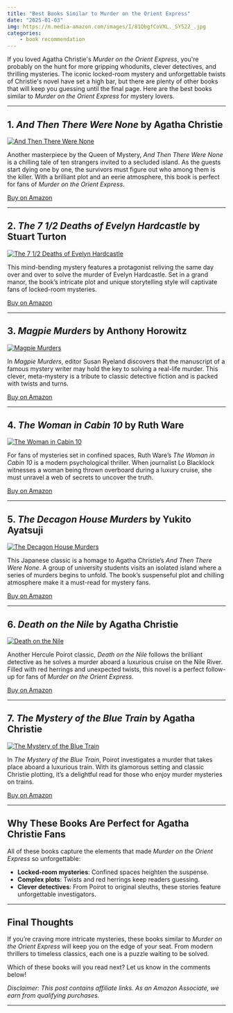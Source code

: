 ```yaml
---
title: "Best Books Similar to Murder on the Orient Express"
date: "2025-01-03"
img: https://m.media-amazon.com/images/I/81QbgfCoVXL._SY522_.jpg
categories:
    - book recommendation
---
```



If you loved Agatha Christie's *Murder on the Orient Express*, you're probably on the hunt for more gripping whodunits, clever detectives, and thrilling mysteries. The iconic locked-room mystery and unforgettable twists of Christie's novel have set a high bar, but there are plenty of other books that will keep you guessing until the final page. Here are the best books similar to *Murder on the Orient Express* for mystery lovers.

---

## 1. *And Then There Were None* by Agatha Christie
[![And Then There Were None](https://m.media-amazon.com/images/I/81QbgfCoVXL._SY522_.jpg)](https://amzn.to/3W5uTpv)

Another masterpiece by the Queen of Mystery, *And Then There Were None* is a chilling tale of ten strangers invited to a secluded island. As the guests start dying one by one, the survivors must figure out who among them is the killer. With a brilliant plot and an eerie atmosphere, this book is perfect for fans of *Murder on the Orient Express*.

[Buy on Amazon](https://amzn.to/3W5uTpv)

---

## 2. *The 7 1/2 Deaths of Evelyn Hardcastle* by Stuart Turton
[![The 7 1/2 Deaths of Evelyn Hardcastle](https://m.media-amazon.com/images/I/71FkrD8KbDL._SY522_.jpg)](https://amzn.to/4fIR38b)

This mind-bending mystery features a protagonist reliving the same day over and over to solve the murder of Evelyn Hardcastle. Set in a grand manor, the book’s intricate plot and unique storytelling style will captivate fans of locked-room mysteries.

[Buy on Amazon](https://amzn.to/4fIR38b)

---

## 3. *Magpie Murders* by Anthony Horowitz
[![Magpie Murders](https://m.media-amazon.com/images/I/71VksxQMBUL._SY522_.jpg)](https://amzn.to/4a2qU2Y)

In *Magpie Murders*, editor Susan Ryeland discovers that the manuscript of a famous mystery writer may hold the key to solving a real-life murder. This clever, meta-mystery is a tribute to classic detective fiction and is packed with twists and turns.

[Buy on Amazon](https://amzn.to/4a2qU2Y)

---

## 4. *The Woman in Cabin 10* by Ruth Ware
[![The Woman in Cabin 10](https://m.media-amazon.com/images/I/81m8dzM8EUL._SY522_.jpg)](https://amzn.to/400yTJk)

For fans of mysteries set in confined spaces, Ruth Ware’s *The Woman in Cabin 10* is a modern psychological thriller. When journalist Lo Blacklock witnesses a woman being thrown overboard during a luxury cruise, she must unravel a web of secrets to uncover the truth.

[Buy on Amazon](https://amzn.to/400yTJk)

---

## 5. *The Decagon House Murders* by Yukito Ayatsuji
[![The Decagon House Murders](https://m.media-amazon.com/images/I/719vIRNi6JL._SY522_.jpg)](https://amzn.to/401C7fA)

This Japanese classic is a homage to Agatha Christie’s *And Then There Were None*. A group of university students visits an isolated island where a series of murders begins to unfold. The book’s suspenseful plot and chilling atmosphere make it a must-read for mystery fans.

[Buy on Amazon](https://amzn.to/401C7fA)

---

## 6. *Death on the Nile* by Agatha Christie
[![Death on the Nile](https://m.media-amazon.com/images/I/91FBoq7b1yL._SY522_.jpg)](https://amzn.to/3Pn9X9L)

Another Hercule Poirot classic, *Death on the Nile* follows the brilliant detective as he solves a murder aboard a luxurious cruise on the Nile River. Filled with red herrings and unexpected twists, this novel is a perfect follow-up for fans of *Murder on the Orient Express*.

[Buy on Amazon](https://amzn.to/3Pn9X9L)

---

## 7. *The Mystery of the Blue Train* by Agatha Christie
[![The Mystery of the Blue Train](https://m.media-amazon.com/images/I/71FvlZfGx3L._SY522_.jpg)](https://amzn.to/3Pk1Qej)

In *The Mystery of the Blue Train*, Poirot investigates a murder that takes place aboard a luxurious train. With its glamorous setting and classic Christie plotting, it’s a delightful read for those who enjoy murder mysteries on trains.

[Buy on Amazon](https://amzn.to/3Pk1Qej)

---

## Why These Books Are Perfect for Agatha Christie Fans

All of these books capture the elements that made *Murder on the Orient Express* so unforgettable:
- **Locked-room mysteries**: Confined spaces heighten the suspense.
- **Complex plots**: Twists and red herrings keep readers guessing.
- **Clever detectives**: From Poirot to original sleuths, these stories feature unforgettable investigators.

---

## Final Thoughts

If you’re craving more intricate mysteries, these books similar to *Murder on the Orient Express* will keep you on the edge of your seat. From modern thrillers to timeless classics, each one is a puzzle waiting to be solved.

Which of these books will you read next? Let us know in the comments below!

*Disclaimer: This post contains affiliate links. As an Amazon Associate, we earn from qualifying purchases.*

---
